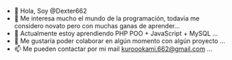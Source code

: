 - 👋 Hola, Soy @Dexter662
- 👀 Me interesa mucho el mundo de la programación, todavia me considero novato pero con muchas ganas de aprender...
- 🌱 Actualmente estoy aprendiendo PHP POO + JavaScript + MySQL ...
- 💞️ Me gustaría poder colaborar en algún momento con algún proyecto ...
- 📫 Me pueden contactar por mi mail kuroookami.662@gmail.com ...
